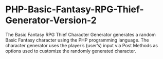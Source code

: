# PHP-Basic-Fantasy-RPG-Thief-Generator-Version-2
The Basic Fantasy RPG Thief Character Generator generates a random Basic Fantasy character using the PHP programming language. The character generator uses the player’s (user’s) input via Post Methods as options used to customize the randomly generated character.
